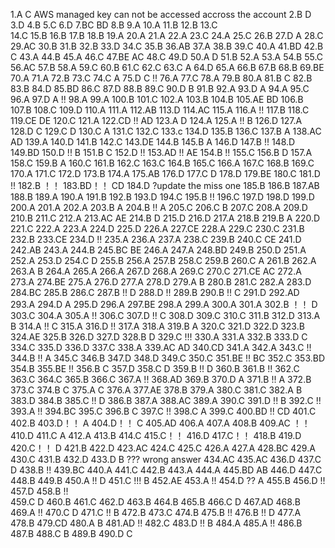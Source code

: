 1.A  C  AWS managed key can not be accessed accross the account
2.B  D
3.D
4.B
5.C
6.D
7.BC BD
8.B
9.A
10.A
11.B
12.B
13.C  
14.C
15.B
16.B
17.B
18.B
19.A
20.A
21.A
22.A
23.C
24.A
25.C
26.B
27.D  A
28.C
29.AC
30.B
31.B
32.B
33.D
34.C
35.B
36.AB
37.A
38.B
39.C
40.A
41.BD
42.B  C
43.A
44.B
45.A
46.C
47.BE  AC
48.C
49.D
50.A D
51.B
52.A
53.A
54.B
55.C
56.AC
57.B
58.A
59.C
60.B
61.C
62.C
63.C  A
64.D
65.A
66.B
67.B
68.B
69.BE
70.A
71.A
72.B
73.C
74.C  A
75.D  C  !!
76.A
77.C
78.A
79.B
80.A
81.B  C
82.B
83.B
84.D
85.BD
86.C
87.D
88.B
89.C
90.D  B
91.B
92.A
93.D A
94.A
95.C
96.A
97.D  A !!
98.A
99.A
100.B
101.C
102.A
103.B
104.B
105.AE BD
106.B
107.B
108.C
109.D
110.A
111.A
112.AB
113.D
114.AC
115.A
116.A !!
117.B
118.C
119.CE  DE
120.C
121.A
122.CD !!  AD
123.A  D
124.A 
125.A !! B
126.D
127.A
128.D  C
129.C  D
130.C  A
131.C
132.C
133.c
134.D
135.B
136.C
137.B  A
138.AC  AD
139.A
140.D
141.B
142.C
143.DE
144.B
145.B  A
146.D
147.B !!
148.D
149.BD
150.D !!  B
151.B   C
152.D !!
153.AD !!  AE
154.B !!
155.C
156.B D
157.A
158.C
159.B  A
160.C
161.B
162.C
163.C
164.B
165.C
166.A
167.C
168.B
169.C
170.A
171.C
172.D
173.B
174.A
175.AB
176.D
177.C  D
178.D
179.BE
180.C
181.D !!
182.B ！！
183.BD！！ CD
184.D ?update the miss one 
185.B
186.B
187.AB
188.B
189.A
190.A
191.B
192.B
193.D
194.C
195.B !!
196.C
197.D
198.D
199.D
200.A
201.A
202.A
203.B  A
204.B !!  A
205.C
206.C  B
207.C
208.A
209.D
210.B
211.C
212.A
213.AC  AE
214.B   D
215.D
216.D
217.A
218.B
219.B  A
220.D
221.C
222.A
223.A
224.D
225.D
226.A
227.CE
228.A
229.C
230.C
231.B
232.B
233.CE
234.D !!
235.A
236.A
237.A
238.C
239.B
240.C  CE
241.D
242.AB
243.A
244.B
245.BC BE
246.A
247.A
248.BD
249.B
250.D
251.A
252.A
253.D
254.C  D
255.B
256.A
257.B
258.C
259.B
260.C  A
261.B
262.A
263.A  B
264.A
265.A
266.A
267.D
268.A
269.C
270.C
271.CE  AC
272.A
273.A
274.BE
275.A
276.D
277.A
278.D
279.A  B
280.B
281.C
282.A
283.D
284.BC
285.B
286.C
287.B !! D
288.D !!
289.B
290.B !!  C
291.D
292.AD 
293.A
294.D  A
295.D
296.A
297.BE
298.A
299.A
300.A
301.A
302.B ！！ D
303.C
304.A
305.A !!
306.C
307.D !!  C
308.D 
309.C
310.C
311.B
312.D
313.A  B
314.A !!  C
315.A
316.D !!
317.A
318.A
319.B  A
320.C
321.D
322.D
323.B
324.AE
325.B
326.D
327.D
328.B  D
329.C !!!
330.A
331.A
332.B
333.D   C
334.C
335.D
336.D
337.C
338.A
339.AC  AD
340.CD
341.A
342.A
343.C !!
344.B !!  A
345.C
346.B
347.D
348.D
349.C
350.C
351.BE !!  BC
352.C
353.BD
354.B
355.BE !!
356.B  C
357.D
358.C  D
359.B !!  D
360.B
361.B !!
362.C
363.C
364.C
365.B
366.C
367.A !!
368.AD
369.B
370.D  A
371.B !!  A
372.B
373.C
374.B  C
375.A  C
376.A
377.AE
378.B
379.A
380.C
381.C
382.A  B
383.D
384.B
385.C !!  D
386.B
387.A
388.AC
389.A
390.C
391.D !! B
392.C !!
393.A !!
394.BC
395.C
396.B  C
397.C !!
398.C  A
399.C
400.BD !!  CD
401.C
402.B
403.D！！  A
404.D！！  C
405.AD
406.A
407.A
408.B
409.AC ！！
410.D
411.C  A
412.A
413.B
414.C
415.C！！
416.D
417.C！！
418.B
419.D
420.C！！  D
421.B
422.D
423.AC
424.C
425.C
426.A
427.A
428.BC 
429.A
430.C
431.B 
432.D
433.D  B ??? wrong answer
434.AC
435.AC
436.D
437.C  D
438.B !!
439.BC
440.A
441.C
442.B
443.A
444.A
445.BD  AB
446.D
447.C
448.B
449.B 
450.A !!  D
451.C !!! B
452.AE
453.A !!
454.D ?? A
455.B
456.D !!
457.D 
458.B !!  
459.C  D
460.B
461.C
462.D
463.B
464.B
465.B
466.C  D
467.AD
468.B
469.A !!
470.C  D
471.C !! B
472.B
473.C
474.B
475.B !!
476.B !!  D
477.A
478.B
479.CD 
480.A   B
481.AD !!
482.C
483.D !!  B
484.A
485.A !!
486.B
487.B
488.C B
489.B
490.D  C
 






